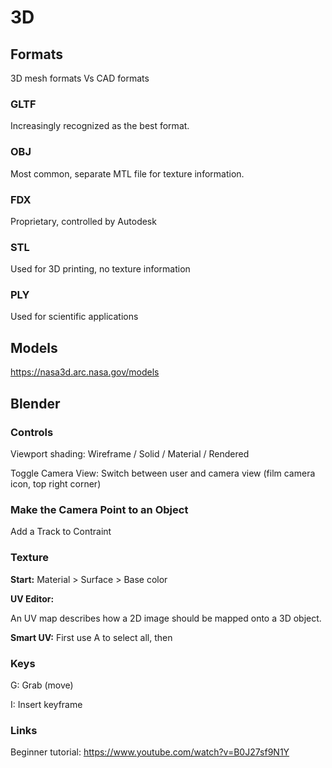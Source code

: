 # 3D

## Formats

3D mesh formats Vs CAD formats


### GLTF

Increasingly recognized as the best format.


### OBJ

Most common, separate MTL file for texture information.


### FDX

Proprietary, controlled by Autodesk


### STL

Used for 3D printing, no texture information


### PLY

Used for scientific applications 


## Models

https://nasa3d.arc.nasa.gov/models



## Blender

### Controls

Viewport shading: Wireframe / Solid / Material / Rendered

Toggle Camera View: Switch between user and camera view (film camera icon, top right corner)


### Make the Camera Point to an Object

Add a Track to Contraint




### Texture

**Start:** Material > Surface > Base color

**UV Editor:**

An UV map describes how a 2D image should be mapped onto a 3D object.

**Smart UV:** First use A to select all, then 


### Keys

G: Grab (move)

I: Insert keyframe


### Links

Beginner tutorial: https://www.youtube.com/watch?v=B0J27sf9N1Y


